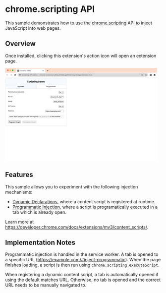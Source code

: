 # chrome.scripting API

This sample demonstrates how to use the [chrome.scripting](https://developer.chrome.com/docs/extensions/reference/scripting/) API to inject JavaScript into web pages.

## Overview

Once installed, clicking this extension's action icon will open an extension page.

<img src="screenshot.png" height=300 alt="Screenshot showing the chrome.scripting API demo running in Chrome.">

## Features

This sample allows you to experiment with the following injection mechanisms:

- [Dynamic Declarations](https://developer.chrome.com/docs/extensions/mv3/content_scripts/#dynamic-declarative), where a content script is registered at runtime.
- [Programmatic Injection](https://developer.chrome.com/docs/extensions/mv3/content_scripts/#programmatic), where a script is programatically executed in a tab which is already open.

Learn more at https://developer.chrome.com/docs/extensions/mv3/content_scripts/.

## Implementation Notes

Programmatic injection is handled in the service worker. A tab is opened to a specific URL (https://example.com/#inject-programmatic). When the page finishes loading, a script is then run using `chrome.scripting.executeScript`.

When registering a dynamic content script, a tab is automatically opened if using the default matches URL. Otherwise, no tab is opened and the correct URL needs to be manually navigated to.
